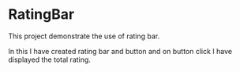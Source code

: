 # RatingBar
This project demonstrate the use of rating bar.

In this I have created rating bar and button and on button click I have displayed the total rating.
